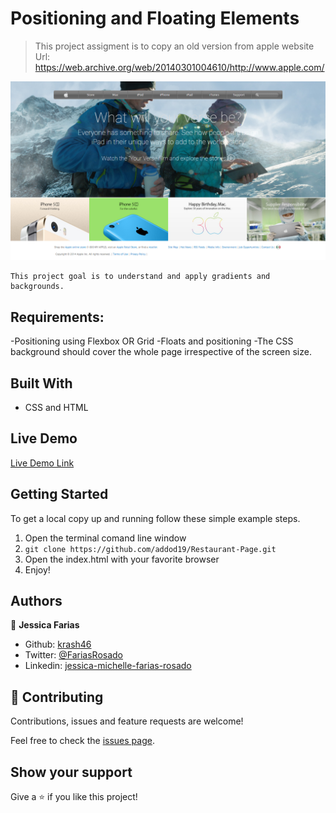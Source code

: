 # Positioning and Floating Elements

> This project assigment is to copy an old version from apple website
Url: https://web.archive.org/web/20140301004610/http://www.apple.com/

![screenshot](/assets/images/screenshot.png)

    This project goal is to understand and apply gradients and backgrounds.

## Requirements:
-Positioning using Flexbox OR Grid
-Floats and positioning
-The CSS background should cover the whole page irrespective of the screen size.

## Built With

- CSS and HTML

## Live Demo

[Live Demo Link](https://raw.githack.com/krash46/AppleProject/homePage/index.html)


## Getting Started

To get a local copy up and running follow these simple example steps.

1. Open the terminal comand line window
2. ``` git clone https://github.com/addod19/Restaurant-Page.git ```
3. Open the index.html with your favorite browser
4. Enjoy!


## Authors

👤 **Jessica Farias**

- Github: [krash46](https://github.com/krash46)
- Twitter: [@FariasRosado](https://twitter.com/FariasRosado)
- Linkedin: [jessica-michelle-farias-rosado](https://www.linkedin.com/in/jessica-michelle-farias-rosado/)

## 🤝 Contributing

Contributions, issues and feature requests are welcome!

Feel free to check the [issues page](issues/).

## Show your support

Give a ⭐️ if you like this project!